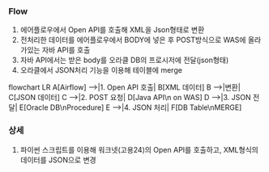 
### Flow
1. 에어플로우에서 Open API를 호출해 XML을 Json형태로 변환
2. 전처리한 데이터를 에어플로우에서 BODY에 넣은 후 POST방식으로 WAS에 올라가있는 자바 API를 호출 
3. 자바 API에서는 받은 body를 오라클 DB의 프로시저에 전달(json형태)
4. 오라클에서 JSON처리 기능을 이용해 테이블에 merge


flowchart LR A[Airflow] -->|1. Open API 호출| B[XML 데이터] B -->|변환| C[JSON 데이터] C -->|2. POST 요청| D[Java API\n on WAS] D -->|3. JSON 전달| E[Oracle DB\nProcedure] E -->|4. JSON 처리| F[DB Table\nMERGE]

### 상세
1. 파이썬 스크립트를 이용해 워크넷(고용24)의 Open API를 호출하고,
   XML형식의 데이터를 JSON으로 변경